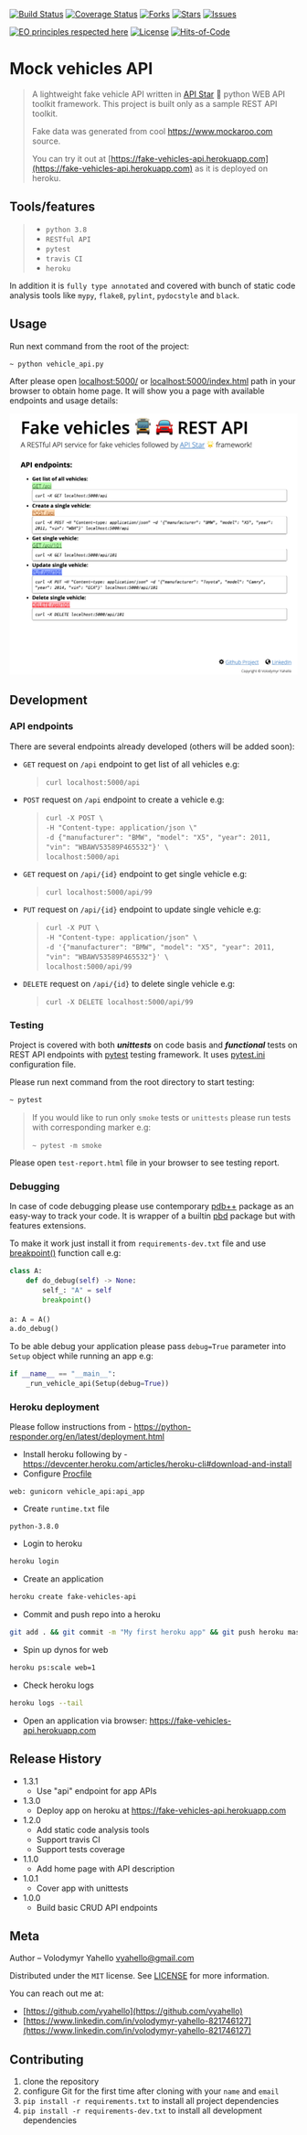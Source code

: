 [![Build Status](https://travis-ci.org/vyahello/fake-vehicles-api.svg?branch=master)](https://travis-ci.org/vyahello/fake-vehicles-api)
[![Coverage Status](https://coveralls.io/repos/github/vyahello/fake-vehicles-api/badge.svg?branch=master)](https://coveralls.io/github/vyahello/fake-vehicles-api?branch=master)
[![Forks](https://img.shields.io/github/forks/vyahello/fake-vehicles-api)](https://github.com/vyahello/fake-vehicles-api/network/members)
[![Stars](https://img.shields.io/github/stars/vyahello/fake-vehicles-api)](https://github.com/vyahello/fake-vehicles-api/stargazers)
[![Issues](https://img.shields.io/github/issues/vyahello/fake-vehicles-api)](https://github.com/vyahello/fake-vehicles-api/issues)

[![EO principles respected here](https://www.elegantobjects.org/badge.svg)](https://www.elegantobjects.org)
[![License](https://img.shields.io/badge/license-MIT-green.svg)](LICENSE.md)
[![Hits-of-Code](https://hitsofcode.com/github/vyahello/fake-vehicles-api)](https://hitsofcode.com/view/github/vyahello/fake-vehicles-api)

# Mock vehicles API
>A lightweight fake vehicle API written in [API Star](https://docs.apistar.com/) 🌟 python WEB API toolkit framework. 
>This project is built only as a sample REST API toolkit.
>
>Fake data was generated from cool https://www.mockaroo.com source.
>
> You can try it out at [https://fake-vehicles-api.herokuapp.com](https://fake-vehicles-api.herokuapp.com) as it is deployed on heroku.

## Tools/features
> - `python 3.8`
> - `RESTful API`
> - `pytest`
> - `travis CI`
> - `heroku`

In addition it is `fully type annotated` and covered with bunch of static code analysis tools like `mypy`, `flake8`, `pylint`, `pydocstyle` and `black`.

## Usage
Run next command from the root of the project:
```bash
~ python vehicle_api.py
```

After please open [localhost:5000/](http://localhost:5000/) or [localhost:5000/index.html](http://localhost:5000/index.html) path in your browser to obtain home page. 
It will show you a page with available endpoints and usage details:

![Screenshot](static/demo.png)

## Development

### API endpoints
There are several endpoints already developed (others will be added soon):
  - `GET` request on `/api` endpoint to get list of all vehicles e.g:
    > `curl localhost:5000/api`
  - `POST` request on `/api` endpoint to create a vehicle e.g:
    > `curl -X POST \` \
    `-H "Content-type: application/json \"` \
    `-d {"manufacturer": "BMW", "model": "X5", "year": 2011, "vin": "WBAWV53589P465532"}' \` \
    `localhost:5000/api`
  - `GET` request on `/api/{id}` endpoint to get single vehicle e.g:
    > `curl localhost:5000/api/99`
  - `PUT` request on `/api/{id}` endpoint to update single vehicle e.g:
    > `curl -X PUT \` \
    `-H "Content-type: application/json" \` \
    `-d '{"manufacturer": "BMW", "model": "X5", "year": 2011, "vin": "WBAWV53589P465532"}' \` \
    `localhost:5000/api/99`
  - `DELETE` request on `/api/{id}` to delete single vehicle e.g:
    > `curl -X DELETE localhost:5000/api/99`

### Testing
Project is covered with both **_unittests_** on code basis and **_functional_** tests on REST API endpoints with [pytest](https://docs.pytest.org/en/latest) testing framework.
It uses [pytest.ini](pytest.ini) configuration file.

Please run next command from the root directory to start testing:
```bash
~ pytest
```
> If you would like to run only `smoke` tests or `unittests` please run tests with corresponding marker e.g:
> 
>`~ pytest -m smoke`

Please open `test-report.html` file in your browser to see testing report.

### Debugging
In case of code debugging please use contemporary [pdb++](https://pypi.org/project/pdbpp) package as an easy-way to track your code.
It is wrapper of a builtin [pbd](https://docs.python.org/3/library/pdb.html) package but with features extensions.

To make it work just install it from `requirements-dev.txt` file and use [breakpoint()](https://docs.python.org/3/library/functions.html#breakpoint) function call e.g:
```python
class A:    
    def do_debug(self) -> None:
        self_: "A" = self
        breakpoint()

a: A = A()
a.do_debug()
```

To be able debug your application please pass `debug=True` parameter into `Setup` object while running an app e.g:
```python
if __name__ == "__main__":
    _run_vehicle_api(Setup(debug=True))
```

### Heroku deployment
Please follow instructions from - https://python-responder.org/en/latest/deployment.html

- Install heroku following by - https://devcenter.heroku.com/articles/heroku-cli#download-and-install
- Configure [Procfile](Procfile)
```text
web: gunicorn vehicle_api:api_app
```
- Create `runtime.txt` file
```text
python-3.8.0
```
- Login to heroku
```bash
heroku login
```
- Create an application
```bash
heroku create fake-vehicles-api
```
- Commit and push repo into a heroku
```bash
git add . && git commit -m "My first heroku app" && git push heroku master
```
- Spin up dynos for web
```bash
heroku ps:scale web=1
```
- Check heroku logs
```bash
heroku logs --tail
```
- Open an application via browser: https://fake-vehicles-api.herokuapp.com

## Release History

* 1.3.1
    * Use "api" endpoint for app APIs
* 1.3.0
    * Deploy app on heroku at https://fake-vehicles-api.herokuapp.com
* 1.2.0
    * Add static code analysis tools
    * Support travis CI
    * Support tests coverage
* 1.1.0
    * Add home page with API description
* 1.0.1
    * Cover app with unittests
* 1.0.0
    * Build basic CRUD API endpoints

## Meta
Author – Volodymyr Yahello vyahello@gmail.com

Distributed under the `MIT` license. See [LICENSE](LICENSE.md) for more information.

You can reach out me at:
* [https://github.com/vyahello](https://github.com/vyahello)
* [https://www.linkedin.com/in/volodymyr-yahello-821746127](https://www.linkedin.com/in/volodymyr-yahello-821746127)

## Contributing
1. clone the repository
2. configure Git for the first time after cloning with your `name` and `email`
3. `pip install -r requirements.txt` to install all project dependencies
4. `pip install -r requirements-dev.txt` to install all development dependencies
